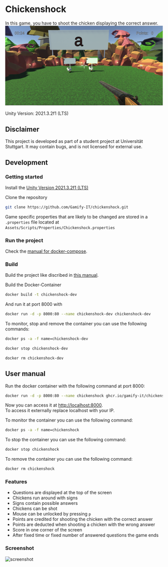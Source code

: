 # Chickenshock

In this game, you have to shoot the chicken displaying the correct answer.  
![Chickenshock](Chickenshock.png)

Unity Version: 2021.3.2f1 (LTS)

## Disclaimer

This project is developed as part of a student project at Universität Stuttgart.
It may contain bugs, and is not licensed for external use.

## Development

### Getting started

Install the [Unity Version 2021.3.2f1 (LTS)](https://gamifyit-docs.readthedocs.io/en/latest/dev-manuals/languages/unity/version.html)

Clone the repository  
```sh
git clone https://github.com/Gamify-IT/chickenshock.git
```

Game specific properties that are likely to be changed are stored in a `.properties` file located at `Assets/Scripts/Properties/Chickenshock.properties`

### Run the project

Check the [manual for docker-compose](https://github.com/Gamify-IT/docs/blob/main/dev-manuals/languages/docker/docker-compose.md).

### Build

Build the project like discribed in [this manual](https://gamifyit-docs.readthedocs.io/en/latest/dev-manuals/languages/unity/build-unity-project.html).

Build the Docker-Container
```sh
docker build -t chickenshock-dev
```
And run it at port 8000 with
```sh
docker run -d -p 8000:80 --name chickenshock-dev chickenshock-dev
```

To monitor, stop and remove the container you can use the following commands:
```sh
docker ps -a -f name=chickenshock-dev
```
```sh
docker stop chickenshock-dev
```
```sh
docker rm chickenshock-dev
```

## User manual

Run the docker container with the following command at port 8000:
```sh
docker run -d -p 8000:80 --name chickenshock ghcr.io/gamify-it/chickenshock:latest
```
Now you can access it at [http://localhost:8000](http://localhost:8000).  
To access it externally replace localhost with your IP.  

To monitor the container you can use the following command:
```sh
docker ps -a -f name=chickenshock
```
To stop the container you can use the following command:
```sh
docker stop chickenshock
```
To remove the container you can use the following command:
```sh
docker rm chickenshock
```
### Features

- Questions are displayed at the top of the screen
- Chickens run around with signs
- Signs contain possible answers
- Chickens can be shot
- Mouse can be unlocked by pressing `p`
- Points are credited for shooting the chicken with the correct answer
- Points are deducted when shooting a chicken with the wrong answer
- Score in one corner of the screen
- After fixed time or fixed number of answered questions the game ends

### Screenshot

![screenshot](https://user-images.githubusercontent.com/44726248/171508596-16837ea1-f6ce-4b69-b12b-30b0452f917c.png)
